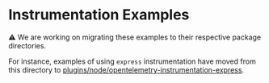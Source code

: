 # Instrumentation Examples

:warning: We are working on migrating these examples to their respective package directories.

For instance, examples of using `express` instrumentation have moved from this directory to [plugins/node/opentelemetry-instrumentation-express](https://github.com/open-telemetry/opentelemetry-js/tree/main/plugins/node/opentelemetry-instrumentation-express).

